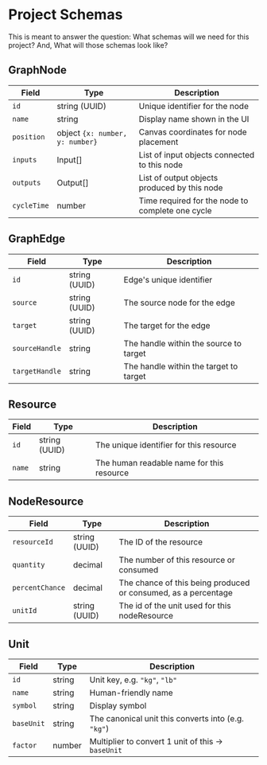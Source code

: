 # Project Schemas

This is meant to answer the question: What schemas will we need for this project? And, What will those schemas look like?

## GraphNode
<!-- This describes a node -->
| Field       | Type                            | Description                                      |
| ----------- | ------------------------------- | ------------------------------------------------ |
| `id`        | string (UUID)                   | Unique identifier for the node                   |
| `name`      | string                          | Display name shown in the UI                     |
| `position`  | object `{x: number, y: number}` | Canvas coordinates for node placement            |
| `inputs`    | Input\[]                        | List of input objects connected to this node     |
| `outputs`   | Output\[]                       | List of output objects produced by this node     |
| `cycleTime` | number                          | Time required for the node to complete one cycle |

## GraphEdge
<!-- This describes an edge (a connection between two parts of two nodes) -->
| Field          | Type          | Description                            |
| -------------- | ------------- | -------------------------------------- |
| `id`           | string (UUID) | Edge's unique identifier               |
| `source`       | string (UUID) | The source node for the edge           |
| `target`       | string (UUID) | The target for the edge                |
| `sourceHandle` | string        | The handle within the source to target |
| `targetHandle` | string        | The handle within the target to target |

## Resource
<!-- This describes a resource -->
| Field  | Type          | Description                               |
| ------ | ------------- | ----------------------------------------- |
| `id`   | string (UUID) | The unique identifier for this resource   |
| `name` | string        | The human readable name for this resource |

## NodeResource
<!-- This describes an input or output in a node -->
| Field | Type | Description |
| - | - | - |
| `resourceId` | string (UUID) | The ID of the resource |
| `quantity` | decimal | The number of this resource or consumed |
| `percentChance` | decimal | The chance of this being produced or consumed, as a percentage |
| `unitId` | string (UUID) | The id of the unit used for this nodeResource |

## Unit
<!-- This describes a measuring unit (i.e. liters) -->
| Field      | Type   | Description                                         |
| ---------- | ------ | --------------------------------------------------- |
| `id`       | string | Unit key, e.g. `"kg"`, `"lb"`                       |
| `name`     | string | Human-friendly name                                 |
| `symbol`   | string | Display symbol                                      |
| `baseUnit` | string | The canonical unit this converts into (e.g. `"kg"`) |
| `factor`   | number | Multiplier to convert 1 unit of this → `baseUnit`   |

